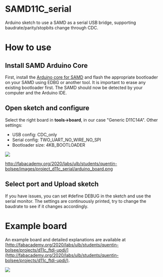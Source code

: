 # SAMD11C_serial
Arduino sketch to use a SAMD as a serial USB bridge, supporting baudrate/parity/stopbits change through CDC.

# How to use

## Install SAMD Arduino Core
First, install the [Arduino core for SAMD](https://github.com/mattairtech/ArduinoCore-samd) and flash the appropriate bootloader on your SAMD using EDBG or another tool. It is important to erase any existing bootloader first. The SAMD should now be detected by your computer and the Arduino IDE.

## Open sketch and configure
Select the right board in **tools->board**, in our case "Generic D11C14A". Other settings:
- USB config: CDC_only
- Serial config: TWO_UART_NO_WIRE_NO_SPI
- Bootloader size: 4KB_BOOTLOADER

![](http://fabacademy.org/2020/labs/ulb/students/quentin-bolsee/images/project_d11c_serial/arduino_setting.png)

http://fabacademy.org/2020/labs/ulb/students/quentin-bolsee/images/project_d11c_serial/arduino_board.png

## Select port and Upload sketch
If you have issues, you can set #define DEBUG in the sketch and use the serial monitor. The settings are continuously printed, try to change the baudrate to see if it changes accordingly.

# Example board
An example board and detailed explanations are available at [http://fabacademy.org/2020/labs/ulb/students/quentin-bolsee/projects/d11c_ftdi-updi/](http://fabacademy.org/2020/labs/ulb/students/quentin-bolsee/projects/d11c_ftdi-updi/).

![](http://fabacademy.org/2020/labs/ulb/students/quentin-bolsee/images/project_d11c_serial/production_board.jpg)
